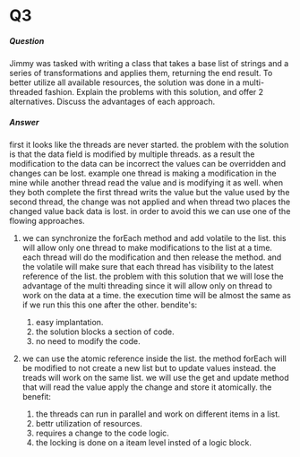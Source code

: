 # Q3

##### Question
Jimmy was tasked with writing a class that takes a base list of strings and a series of
transformations and applies them, returning the end result.
To better utilize all available resources, the solution was done in a multi-threaded fashion.
Explain the problems with this solution, and offer 2 alternatives. Discuss the advantages of each
approach.


##### Answer
first it looks like the threads are never started.
the problem with the solution is that the data field is modified by multiple threads.
as a result the modification to the data can be incorrect the values can be overridden and changes can be lost.
example one thread is making a modification in the mine while another thread read the value and is modifying it as well.
when they both complete the first thread writs the value but the value used by the second thread, the change was not applied and when thread two places the changed value 
back data is lost.
in order to avoid this we can use one of the flowing approaches.

1. we can synchronize the forEach method and add volatile to the list.
this will allow only one thread to make modifications to the list at a time.
each thread will do the modification and then release the method.
and the volatile will make sure that each thread has visibility to the latest reference of the list.
the problem with this solution that we will lose the advantage of the multi threading since it will allow only on thread to work on the data at a time.
the execution time will be almost the same as if we run this this one after the other.
bendite's:
    1. easy implantation.
    2. the solution blocks a section of code.
    3. no need to modify the code.

2. we can use the atomic reference inside the list.
the method forEach will be modified to not create a new list but to update values instead.
the treads will work on the same list.
we will use the get and update method that will read the value apply the change and store it atomically.
the benefit:
    1. the threads can run in parallel and work on different items in a list.
    2. bettr utilization of resources.
    3. requires a change to the code logic.
    4. the locking is done on a iteam level insted of a logic block.
 




